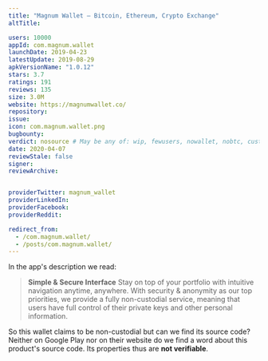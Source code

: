 ```yaml
---
title: "Magnum Wallet – Bitcoin, Ethereum, Crypto Exchange"
altTitle: 

users: 10000
appId: com.magnum.wallet
launchDate: 2019-04-23
latestUpdate: 2019-08-29
apkVersionName: "1.0.12"
stars: 3.7
ratings: 191
reviews: 135
size: 3.0M
website: https://magnumwallet.co/
repository: 
issue: 
icon: com.magnum.wallet.png
bugbounty: 
verdict: nosource # May be any of: wip, fewusers, nowallet, nobtc, custodial, nosource, nonverifiable, reproducible, bounty, defunct
date: 2020-04-07
reviewStale: false
signer: 
reviewArchive:


providerTwitter: magnum_wallet
providerLinkedIn: 
providerFacebook: 
providerReddit: 

redirect_from:
  - /com.magnum.wallet/
  - /posts/com.magnum.wallet/
---
```



In the app's description we read:

> **Simple & Secure Interface**
> Stay on top of your portfolio with intuitive navigation anytime, anywhere.
> With security & anonymity as our top priorities, we provide a fully
> non-custodial service, meaning that users have full control of their private
> keys and other personal information.

So this wallet claims to be non-custodial but can we find its source code?
Neither on Google Play nor on their website do we find a word about this product's
source code. Its properties thus are **not verifiable**.